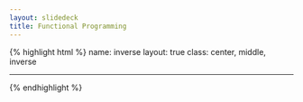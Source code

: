 ```yaml
---
layout: slidedeck
title: Functional Programming
---
```


{% highlight html %}
name: inverse
layout: true
class: center, middle, inverse

---

{% endhighlight %}
